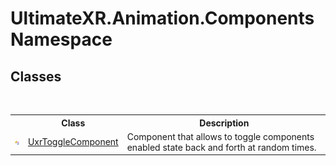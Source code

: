 # UltimateXR.Animation.Components Namespace

## Classes
&nbsp;<table><tr><th></th><th>Class</th><th>Description</th></tr><tr><td>![Public class](media/pubclass.gif "Public class")</td><td><a href="T_UltimateXR_Animation_Components_UxrToggleComponent">UxrToggleComponent</a></td><td>
Component that allows to toggle components enabled state back and forth at random times.</td></tr></table>&nbsp;
